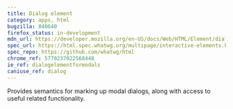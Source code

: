 ```yaml
---
title: Dialog element
category: apps, html
bugzilla: 840640
firefox_status: in-development
mdn_url: https://developer.mozilla.org/en-US/docs/Web/HTML/Element/dialog
spec_url: https://html.spec.whatwg.org/multipage/interactive-elements.html#the-dialog-element
spec_repo: https://github.com/whatwg/html
chrome_ref: 5770237022568448
ie_ref: dialogelementformodals
caniuse_ref: dialog
---
```


Provides semantics for marking up modal dialogs, along with access to useful related functionality.
